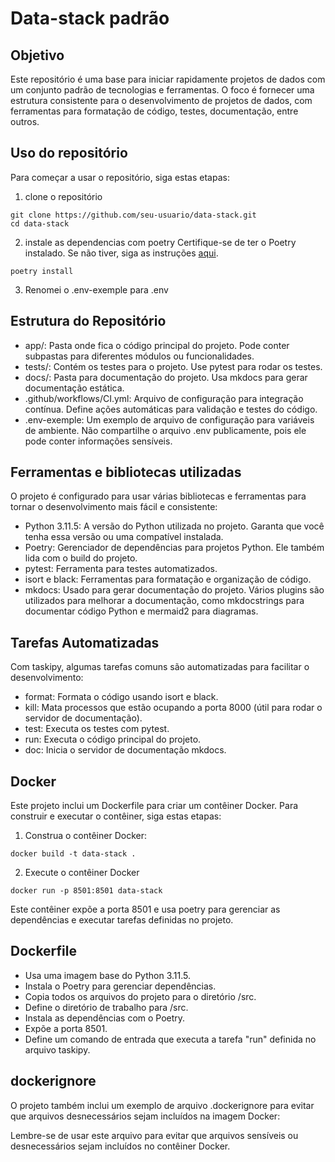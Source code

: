 # Data-stack padrão

## Objetivo

Este repositório é uma base para iniciar rapidamente projetos de dados com um conjunto padrão de tecnologias e ferramentas. O foco é fornecer uma estrutura consistente para o desenvolvimento de projetos de dados, com ferramentas para formatação de código, testes, documentação, entre outros.

## Uso do repositório

Para começar a usar o repositório, siga estas etapas:

1. clone o repositório

```
git clone https://github.com/seu-usuario/data-stack.git
cd data-stack
```

2. instale as dependencias com poetry
Certifique-se de ter o Poetry instalado. Se não tiver, siga as instruções [aqui](https://python-poetry.org/docs/).

```
poetry install
```

3. Renomei o .env-exemple para .env


## Estrutura do Repositório

- app/: Pasta onde fica o código principal do projeto. Pode conter subpastas para diferentes módulos ou funcionalidades.
- tests/: Contém os testes para o projeto. Use pytest para rodar os testes.
- docs/: Pasta para documentação do projeto. Usa mkdocs para gerar documentação estática.
- .github/workflows/CI.yml: Arquivo de configuração para integração contínua. Define ações automáticas para validação e testes do código.
- .env-exemple: Um exemplo de arquivo de configuração para variáveis de ambiente. Não compartilhe o arquivo .env publicamente, pois ele pode conter informações sensíveis.


## Ferramentas e bibliotecas utilizadas

O projeto é configurado para usar várias bibliotecas e ferramentas para tornar o desenvolvimento mais fácil e consistente:

- Python 3.11.5: A versão do Python utilizada no projeto. Garanta que você tenha essa versão ou uma compatível instalada.
- Poetry: Gerenciador de dependências para projetos Python. Ele também lida com o build do projeto.
- pytest: Ferramenta para testes automatizados.
- isort e black: Ferramentas para formatação e organização de código.
- mkdocs: Usado para gerar documentação do projeto. Vários plugins são utilizados para melhorar a documentação, como mkdocstrings para documentar código Python e mermaid2 para diagramas.

## Tarefas Automatizadas

Com taskipy, algumas tarefas comuns são automatizadas para facilitar o desenvolvimento:

- format: Formata o código usando isort e black.
- kill: Mata processos que estão ocupando a porta 8000 (útil para rodar o servidor de documentação).
- test: Executa os testes com pytest.
- run: Executa o código principal do projeto.
- doc: Inicia o servidor de documentação mkdocs.


## Docker

Este projeto inclui um Dockerfile para criar um contêiner Docker. Para construir e executar o contêiner, siga estas etapas:

1. Construa o contêiner Docker:

```
docker build -t data-stack .
```

2. Execute o contêiner Docker

```
docker run -p 8501:8501 data-stack
```

Este contêiner expõe a porta 8501 e usa poetry para gerenciar as dependências e executar tarefas definidas no projeto.

## Dockerfile

- Usa uma imagem base do Python 3.11.5.
- Instala o Poetry para gerenciar dependências.
- Copia todos os arquivos do projeto para o diretório /src.
- Define o diretório de trabalho para /src.
- Instala as dependências com o Poetry.
- Expõe a porta 8501.
- Define um comando de entrada que executa a tarefa "run" definida no arquivo taskipy.

## dockerignore

O projeto também inclui um exemplo de arquivo .dockerignore para evitar que arquivos desnecessários sejam incluídos na imagem Docker:

Lembre-se de usar este arquivo para evitar que arquivos sensíveis ou desnecessários sejam incluídos no contêiner Docker.

